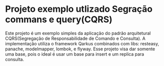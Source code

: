 # Projeto exemplo utlizado Segração commans e query(CQRS)
Este projeto é um exemplo simples da aplicação do padrão arquitetural CQRS(Segregação de Responsabilidade de Comando e Consulta).
A implementação utiliza o framework Qarkus combinados com libs: resteasy, panache, modelmapper, lombok, e flyway. 
Esse projeto visa dar somente uma base, pois o ideal é usar um base para insert e um replica para consulta. 

